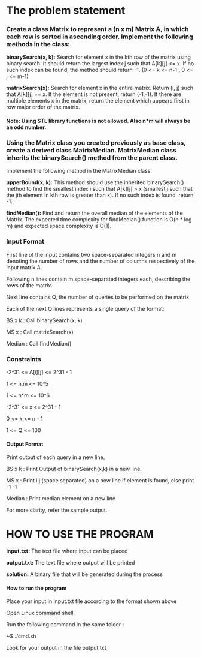 # The problem statement

### Create a class Matrix to represent a (n x m) Matrix A, in which each row is sorted in ascending order. Implement the following methods in the class:

**binarySearch(x, k):** Search for element x in the kth row of the matrix using binary search. It should return the largest index j such that A[k][j] <= x. If no such index can be found, the method should return -1. (0 <= k <= n-1 , 0 <= j <= m-1)  

**matrixSearch(x):** Search for element x in the entire matrix. Return (i, j) such that A[k][j] == x. If the element is not present, return (-1,-1). If there are multiple elements x in the matrix, return the element which appears first in row major order of the matrix.

#### Note: Using STL library functions is not allowed. Also n*m will always be an odd number.

### Using the Matrix class you created previously as base class, create a derived class MatrixMedian. MatrixMedian class inherits the binarySearch() method from the parent class.

Implement the following method in the MatrixMedian class:

**upperBound(x, k):** This method should use the inherited binarySearch() method to find the smallest index i such that A[k][j] > x (smallest j such that the jth element in kth row is greater than x). If no such index is found, return -1.

**findMedian():** Find and return the overall median of the elements of the Matrix. The expected time complexity for findMedian() function is O(n * log m) and expected space complexity is O(1).

### Input Format

First line of the input contains two space-separated integers n and m denoting the number of rows and the number of columns respectively of the input matrix A.

Following n lines contain m space-separated integers each, describing the rows of the matrix.

Next line contains Q, the number of queries to be performed on the matrix.

Each of the next Q lines represents a single query of the format:

BS x k : Call binarySearch(x, k)

MS x : Call matrixSearch(x)

Median : Call findMedian()

### Constraints

-2^31 <= A[i][j] <= 2^31 - 1

1 <= n,m <= 10^5

1 <= n*m <= 10^6

-2^31 <= x <= 2^31 - 1

0 <= k <= n - 1

1 <= Q <= 100

#### Output Format

Print output of each query in a new line.

BS x k : Print Output of binarySearch(x,k) in a new line.

MS x : Print i j (space separated) on a new line if element is found, else print -1 -1

Median : Print median element on a new line

For more clarity, refer the sample output.

# HOW TO USE THE PROGRAM

**input.txt:** The text file where input can be placed

**output.txt:** The text file where output will be printed

**solution:** A binary file that will be generated during the process

#### How to run the program

Place your input in input.txt file according to the format shown above

Open Linux command shell

Run the following command in the same folder :

~$ ./cmd.sh

Look for your output in the file output.txt